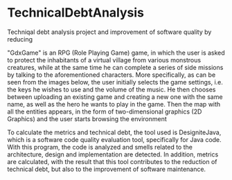 # TechnicalDebtAnalysis
Techniqal debt analysis project and improvement of software quality by reducing 


"GdxGame" is an RPG (Role Playing Game) game, in which the user is asked to protect the inhabitants
of a virtual village from various monstrous creatures, while at the same time he can complete a series
of side missions by talking to the aforementioned characters. More specifically, as can be seen from
the images below, the user initially selects the game settings, i.e. the keys he wishes to use and the
volume of the music. He then chooses between uploading an existing game and creating a new one
with the same name, as well as the hero he wants to play in the game. Then the map with all the
entities appears, in the form of two-dimensional graphics (2D Graphics) and the user starts browsing
the environment


To calculate the metrics and technical debt, the tool used is DesigniteJava, which is a software code
quality evaluation tool, specifically for Java code. With this program, the code is analyzed and smells
related to the architecture, design and implementation are detected. In addition, metrics are
calculated, with the result that this tool contributes to the reduction of technical debt, but also to the
improvement of software maintenance.
